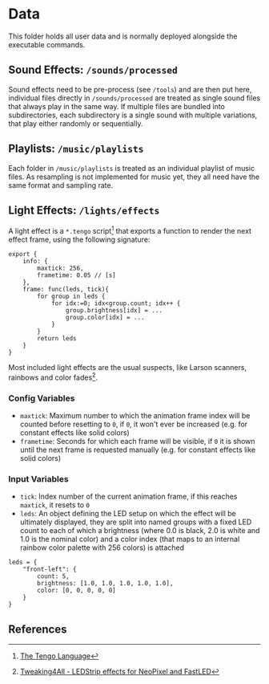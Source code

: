 # Data

This folder holds all user data and is normally deployed alongside the executable commands.

## Sound Effects: `/sounds/processed`

Sound effects need to be pre-process (see `/tools`) and are then put here, individual files directly in `/sounds/processed` are treated as single sound files that always play in the same way. If multiple files are bundled into subdirectories, each subdirectory is a single sound with multiple variations, that play either randomly or sequentially.

## Playlists: `/music/playlists`

Each folder in `/music/playlists` is treated as an individual playlist of music files. As resampling is not implemented for music yet, they all need have the same format and sampling rate.

## Light Effects: `/lights/effects`

A light effect is a `*.tengo` script[^0] that exports a function to render the next effect frame, using the following signature:

```golang
export {
    info: {
        maxtick: 256,
        frametime: 0.05 // [s]
    },
    frame: func(leds, tick){
        for group in leds {
            for idx:=0; idx<group.count; idx++ {
                group.brightness[idx] = ...
                group.color[idx] = ...
            }
        }
        return leds
    }
}
```

Most included light effects are the usual suspects, like Larson scanners, rainbows and color fades[^1].

### Config Variables

- `maxtick`: Maximum number to which the animation frame index will be counted before resetting to `0`, if `0`, it won't ever be increased (e.g. for constant effects like solid colors)
- `frametime`: Seconds for which each frame will be visible, if `0` it is shown until the next frame is requested manually (e.g. for constant effects like solid colors)

### Input Variables

- `tick`: Index number of the current animation frame, if this reaches `maxtick`, it resets to `0`
- `leds`: An object defining the LED setup on which the effect will be ultimately displayed, they are split into named groups with a fixed LED count to each of which a brightness (where 0.0 is black, 2.0 is white and 1.0 is the nominal color) and a color index (that maps to an internal rainbow color palette with 256 colors) is attached

```golang
leds = {
    "front-left": {
        count: 5,
        brightness: [1.0, 1.0, 1.0, 1.0, 1.0],
        color: [0, 0, 0, 0, 0]
    }
}
```

## References

[^0]: [The Tengo Language](https://github.com/d5/tengo)
[^1]: [Tweaking4All - LEDStrip effects for NeoPixel and FastLED](https://www.tweaking4all.com/hardware/arduino/adruino-led-strip-effects/)
